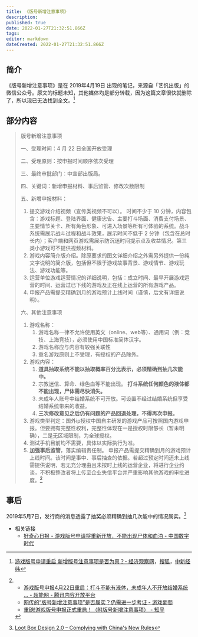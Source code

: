 ```yaml
---
title: 《版号新增注意事项》
description:
published: true
date: 2022-01-27T21:32:51.866Z
tags:
editor: markdown
dateCreated: 2022-01-27T21:32:51.866Z
---
```


## 简介

《版号新增注意事项》是在 2019年4月19日 出现的笔记，来源自「艺忛出版」的微信公众号。原文的标题未知，其他媒体均是部分转载，因为这篇文章很快就删除了，所以现已无法找到全文。[^354]

[^354]: [游戏版号申请重启 新增版号注意事项是否为真？- 经济观察网](https://web.archive.org/web/20220127140510/https://m.eeo.com.cn/2019/0424/354320.shtml)，[搜狐](https://web.archive.org/web/20220127140520/https://www.sohu.com/a/310066843_118622)，[中新经纬](https://web.archive.org/web/20220127140307/https://www.jwview.com/jingwei/html/04-24/228364.shtml)


## 部分内容

> 版号新增注意事项
>
> 一、受理时间：4 月 22 日全国开放受理
>
> 二、受理原则：按申报时间顺序依次受理
>
> 三、最终审批部门：中宣部出版局。
>
> 四、关键词：新增申报材料、事后监管、修改次数限制
>
> 五、新增申报材料：
>
> 1. 提交游戏介绍视频（宣传类视频不可以）。 时间不少于 10 分钟，内容包含：游戏标题、登陆界面、健康忠告、主要打斗场面、消费支付场景、主要情节关卡、所有角色形象、可进入场景等所有可体验的系统。战斗系统需展示战斗过程和战斗效果，展示时间不低于 2 分钟（包含在总时长内）；客户端和网页游戏需展示防沉迷时间提示点及收益情况。第三类小游戏可不提供视频材料。
> 2. 游戏内容简介版介绍。除原要求的图文详细介绍之外需另外提供一份纯文字说明的简介版，包括但不限于游戏故事背景、游戏情节、游戏玩 法、游戏功能等。
> 3. 运营单位游戏运营情况的详细说明，包括：成立时间、最早开展游戏运营的时间、运营过已下线的游戏及正在线上运营的所有游戏产品。
> 4. 申报产品需提交精确到月的游戏预计上线时间（谨慎，后文有详细说明）。
>
> 六、其他注意事项
>
> 1. 游戏名称：
>     1. 游戏名称一律不允许使用英文（online、web等）、通用词（例：竞技、上海竞技），必须使用中国标准简体汉字。
>     2. 游戏名称应与内容有较强关联性
>     3. 重名游戏原则上不受理，有授权的产品除外。
> 2. 游戏内容：
>     1. **道具抽取系统不能以抽取概率百分比表示，必须精确到抽几次能中。**
>     2. 宗教迷信、算命、绿色血等不能出现。 **打斗系统任何颜色的液体都不能出现，尸体需尽快消失。**
>     3. 未成年人账号中结婚系统不可开放。可设置不经过结婚系统但享受结婚系统带来的收益。
>     4. **三次修改意见之后仍有问题的产品回退处理，不得再次申报。**
> 3. 游戏类型判定：国外ip授权中国自主研发的游戏产品可按照国内游戏申报。但要拥有完整性权利，完整性体现在一是授权时限够长（暂未明确），二是无区域限制，为全球授权。
> 4. 测试手机目前均不需要，具体以实际执行为准。
> 5. **加强事后监管**，落实编辑责任制。
>     申报产品需提交精确到月的游戏预计上线时间。该时间是事中、事后抽查的依据。若超过预定时间还未上线需提供说明，若无充分理由且未按时上线的运营企业，将进行企业约谈，不积极整改者将上传至企业失信平台并严重影响其他游戏的审批进度。[^755J]

[^755J]:
    + [游戏版号申报4月22日重启：打斗不能有液体，未成年人不开放结婚系统 ... - 超能网 - 腾讯内容开放平台](https://web.archive.org/web/20220127133132/https://page.om.qq.com/page/OKFU--Ws755JyrSReARYDwfA0)
    + [网传的“版号新增注意事项”是否属实？仍需进一步考证 - 游戏葡萄](https://web.archive.org/web/20201112004340/http://youxiputao.com/articles/17540)
    + [重磅!游戏版号申报正式重启！（附版号新增注意事项） - 知乎](https://web.archive.org/web/20220127140656/https://zhuanlan.zhihu.com/p/63293886)

## 事后

2019年5月7日，发行商的消息透露了抽奖必须精确到抽几次能中的情况属实。[^lbd2]

[^lbd2]: [Loot Box Design 2.0 – Complying with China's New Rules](https://web.archive.org/web/20211129161018/https://www.gamedeveloper.com/business/loot-box-design-2-0-complying-with-china-s-new-rules)

+ 相关链接
    + [好奇心日报 - 游戏版号申请将重新开放，不能出现尸体和血泊 - 中国数字时代](https://chinadigitaltimes.net/chinese/609326.html)

